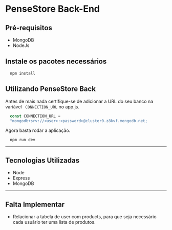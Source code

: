 # PenseStore Back-End

## Pré-requisitos 

  + MongoDB
  + NodeJs


## Instale os pacotes necessários

```
  npm install
```

## Utilizando PenseStore Back

Antes de mais nada certifique-se de adicionar a URL do seu banco na variável ` CONNECTION_URL` no app.js.

```javascript
  const CONNECTION_URL =
  "mongodb+srv://<user>:<password>@cluster0.z8kvf.mongodb.net;

```
  
Agora basta rodar a aplicação.

```
  npm run dev
```
----------------------

## Tecnologias Utilizadas

  + Node
  + Express
  + MongoDB

-----------------------

## Falta Implementar

  + Relacionar a tabela de user com products, para que seja necessário cada usuário ter uma lista de produtos.
